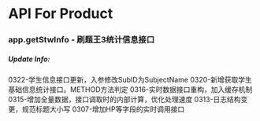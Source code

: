 # API For Product

### app.getStwInfo - 刷题王3统计信息接口
##### Update Info:
0322-学生信息接口更新，入参修改SubID为SubjectName
0320-新增获取学生基础信息统计接口。METHOD方法判定
0316-实时数据接口重构，加入缓存机制
0315-增加全量数据，接口调取时的内部计算，优化处理速度
0313-日志结构变更，规范标题大小写
0307-增加HP等字段的实时调用接口 
